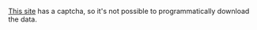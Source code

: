 [This site](https://www.rwjbh.org/rwj-university-hospital-new-brunswick/billing/charges/) has a captcha, 
so it's not possible to programmatically download the data.
